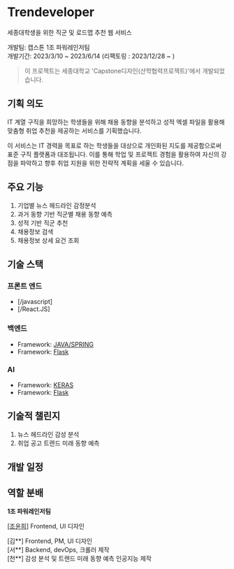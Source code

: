 # Trendeveloper
세종대학생을 위한 직군 및 로드맵 추천 웹 서비스

개발팀: 캡스톤 1조 파워레인저팀  
개발기간: 2023/3/10 ~ 2023/6/14
(리팩토링 : 2023/12/28 ~ )

> 이 프로젝트는 세종대학교 'Capstone디자인(산학협력프로젝트)'에서 개발되었습니다.

## 기획 의도
IT 계열 구직을 희망하는 학생들을 위해 채용 동향을 분석하고 성적 엑셀 파일을 활용해 맞춤형 취업 추천을 제공하는 서비스를 기획했습니다.

이 서비스는 IT 경력을 목표로 하는 학생들을 대상으로 개인화된 지도를 제공함으로써 표준 구직 플랫폼과 대조됩니다. 이를 통해 학업 및 프로젝트 경험을 활용하여 자신의 강점을 파악하고 향후 취업 지원을 위한 전략적 계획을 세울 수 있습니다.

## 주요 기능
1. 기업별 뉴스 헤드라인 감정분석
2. 과거 동향 기반 직군별 채용 동향 예측
3. 성적 기반 직군 추천
4. 채용정보 검색
5. 채용정보 상세 요건 조회

## 기술 스택
### 프론트 엔드
 - [/javascript]
 - [/React.JS]

### 백엔드
- Framework: [JAVA/SPRING](https://spring.io/guides)
- Framework: [Flask](https://flask-docs-kr.readthedocs.io/ko/latest/index.html)

### AI
- Framework: [KERAS](https://keras.io/api)
- Framework: [Flask](https://flask-docs-kr.readthedocs.io/ko/latest/index.html)


## 기술적 챌린지

1. 뉴스 헤드라인 감성 분석
2. 취업 공고 트렌드 미래 동향 예측


## 개발 일정


## 역할 분배
**1조 파워레인저팀**

[[조윤희](https://github.com/y0c0y)] Frontend, UI 디자인

[김**] Frontend, PM, UI 디자인  
[서**] Backend, devOps, 크롤러 제작  
[천**] 감성 분석 및 트렌드 미래 동향 예측 인공지능 제작  
